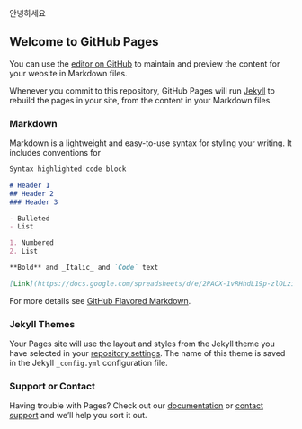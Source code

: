 ﻿안녕하세요

## Welcome to GitHub Pages

You can use the [editor on GitHub](https://github.com/jhim512/template/edit/master/README.md) to maintain and preview the content for your website in Markdown files.

Whenever you commit to this repository, GitHub Pages will run [Jekyll](https://jekyllrb.com/) to rebuild the pages in your site, from the content in your Markdown files.

### Markdown

Markdown is a lightweight and easy-to-use syntax for styling your writing. It includes conventions for

```markdown
Syntax highlighted code block

# Header 1
## Header 2
### Header 3

- Bulleted
- List

1. Numbered
2. List

**Bold** and _Italic_ and `Code` text

[Link](https://docs.google.com/spreadsheets/d/e/2PACX-1vRHhdL19p-zlOLziAyQXIdDEwb_OzlQJpyFiTMNHkh9ctNo8K3jUseqME1uLUUAMG4yLV-_UOKIEon2/pub?gid=0&single=true&output=csv) and ![Image](src)
```

For more details see [GitHub Flavored Markdown](https://guides.github.com/features/mastering-markdown/).

### Jekyll Themes

Your Pages site will use the layout and styles from the Jekyll theme you have selected in your [repository settings](https://github.com/jhim512/template/settings). The name of this theme is saved in the Jekyll `_config.yml` configuration file.

### Support or Contact

Having trouble with Pages? Check out our [documentation](https://help.github.com/categories/github-pages-basics/) or [contact support](https://github.com/contact) and we’ll help you sort it out.
